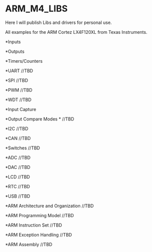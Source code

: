 ARM_M4_LIBS
===========

Here I will publish Libs and drivers for personal use.

All examples for the ARM Cortez LX4F120XL from Texas Instruments.

*Inputs	

*Outputs	

*Timers/Counters	

*UART	//TBD

*SPI	//TBD

*PWM	//TBD

*WDT 	//TBD

*Input Capture 	

*Output Compare Modes *	//TBD

*I2C 	//TBD

*CAN 	//TBD

*Switches 	//TBD

*ADC 	//TBD

*DAC	//TBD

*LCD	//TBD

*RTC 	//TBD

*USB	//TBD

*ARM Architecture and Organization	//TBD

*ARM Programming Model	//TBD

*ARM Instruction Set 	//TBD

*ARM Exception Handling 	//TBD

*ARM Assembly 	//TBD